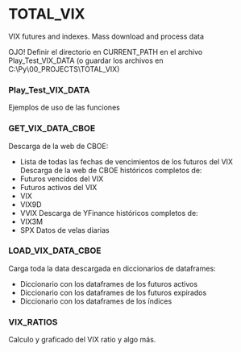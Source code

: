 # TOTAL_VIX
 VIX futures and indexes. Mass download and process data 

OJO! Definir el directorio en CURRENT_PATH en el archivo Play_Test_VIX_DATA
(o guardar los archivos en C:\Py\00_PROJECTS\TOTAL_VIX) 

### Play_Test_VIX_DATA
Ejemplos de uso de las funciones


### GET_VIX_DATA_CBOE
 Descarga de la web de CBOE:
 - Lista de todas las fechas de vencimientos de los futuros del VIX
 Descarga de la web de CBOE históricos completos de:
 - Futuros vencidos del VIX
 - Futuros activos del VIX
 - VIX
 - VIX9D
 - VVIX
Descarga de YFinance históricos completos de:
 - VIX3M
 - SPX
Datos de velas diarias

### LOAD_VIX_DATA_CBOE
Carga toda la data descargada en diccionarios de dataframes:
- Diccionario con los dataframes de los futuros activos
- Diccionario con los dataframes de los futuros expirados
- Diccionario con los dataframes de los índices

### VIX_RATIOS
Calculo y graficado del VIX ratio y algo más.
